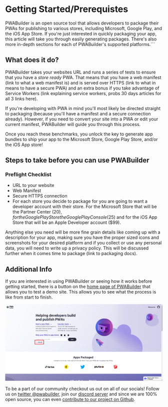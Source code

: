 # Getting Started/Prerequistes
    
PWABuilder is an open source tool that allows developers to package their PWAs for publishing to various stores, including Microsoft, Google Play, and the iOS App Store. If you're just interested in quickly packaging your app, this article will take you through easily generating packages. There's also more in-depth sections for each of PWABuilder's supported platforms.```

## What does it do?

PWABuilder takes your websites URL and runs a series of tests to ensure that you have a _store ready_ PWA. That means that you have a web manifest (link to what a web manifest is) and is served over HTTPS (link to what in means to have a secure PWA) and an extra bonus if you take advantage of Service Workers (link explaining service workers, probs 30 days articles for all 3 links here). 
    
If you're developing with PWA in mind you'll most likely be directed straight to packaging (because you'll have a manifest and a secure connection already). However, if you need to convert your site into a PWA or edit your current manifest, PWABuilder will guide you through this process. 
    
Once you reach these benchmarks, you unlock the key to generate app bundles to ship your app to the Microsoft Store, Google Play Store, and/or the iOS App store!

## Steps to take before you can use PWABuilder

### Preflight Checklist
* URL to your website
* Web Manifest
* Secure HTTPS connection
* For each store you decide to package for you are going to want a developer account with their store. For the Microsoft Store that will be the Partner Center ($20), for the Google Play Store the Google Play Console ($25) and for the iOS App Store that will be an Apple Developer account ($99).

Anything else you need will be more fine grain details like coming up with a description for your app, making sure you have the proper sized icons and screenshots for your desired platform and if you collect or use any personal data, you will need to write up a privacy policy. This will be discussed further when it comes time to package (link to packaging docs).

## Additional Info

If you are interested in using PWABuilder or seeing how it works before getting started, there is a button on the [home page of PWABuilder](https://pwabuilder.com) that allows you to test a demo site. This allows you to see what the process is like from start to finish. 

![Image showing demo url location on PWABuilder landing page](../assets/builder/demo_url.png)

To be a part of our community checkout us out on all of our socials! Follow us on [twitter @pwabuilder](https://twitter.com/pwabuilder), join our [discord server](https://aka.ms/pwabuilderdiscord) and since we are 100% open source, you can even [contribute to our project on Github](https://github.com/pwa-builder/PWABuilder/wiki/How-to-contribute-to-PWABuilder). 